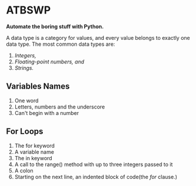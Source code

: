 # ATBSWP

**Automate the boring stuff with Python.**

A data type is a category for values, and every value belongs to exactly one data type. The most common data types are:

1. _Integers,_
2. _Floating-point numbers, and_
3. _Strings._

## Variables Names

1. One word
2. Letters, numbers and the underscore
3. Can't begin with a number

## For Loops

1. The for keyword
2. A variable name
3. The in keyword
4. A call to the range() method with up to three integers passed to it
5. A colon
6. Starting on the next line, an indented block of code(the _for_ clause.)
